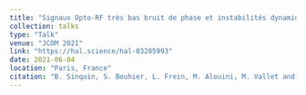 ```yaml
---
title: "Signaux Opto-RF très bas bruit de phase et instabilités dynamiques d’un OEO à modulation directe"
collection: talks
type: "Talk"
venue: "JCOM 2021"
link: "https://hal.science/hal-03285993"
date: 2021-06-04
location: "Paris, France"
citation: "B. Sinquin, S. Bouhier, L. Frein, M. Alouini, M. Vallet and Marco Romanelli, “Signaux Opto-RF très bas bruit de phase et instabilités dynamiques d’un OEO à modulation directe,” Journée du Club Optique et Micro-ondes (JCOM 2021), Jun. 4 2021, Paris, France. "
---
```

